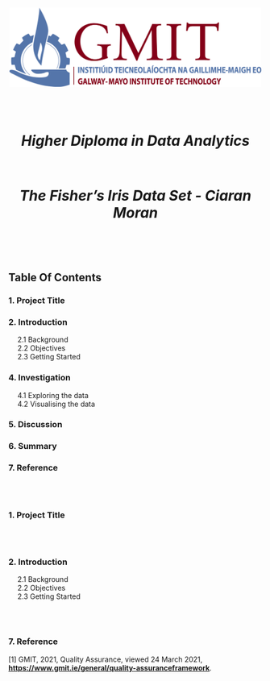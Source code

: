 <br/>

<p align="center">
  <img src="./JPEGs/GMIT_logo.jpg" width="500" />
</p>  <Source: https://image.ibb.co/gw4Gen/Index_GMIT.png>

<br/>
<br/>

<h1 align="center"><em><strong>Higher Diploma in Data Analytics  </h1></em></strong><br/>
<h1 align="center"><em><strong>The Fisher’s Iris Data Set - Ciaran Moran </h1></em></strong><br/>

<br/>
<br/>

## Table Of Contents 
### 1. Project Title 
### 2. Introduction 
&emsp; 2.1 Background <br>
&emsp; 2.2 Objectives <br>
&emsp; 2.3 Getting Started <br>
### 4. Investigation
&emsp; 4.1 Exploring the data <br>
&emsp; 4.2 Visualising the data <br>
### 5. Discussion 
### 6. Summary 
### 7. Reference 

<br/>
<br/>

### 1. Project Title 

<br/>
<br/>

### 2. Introduction 
&emsp; 2.1 Background <br>
&emsp; 2.2 Objectives <br>
&emsp; 2.3 Getting Started <br>

<br>
<br/>

### 7. Reference 
[1] GMIT, 2021, Quality Assurance, viewed 24 March 2021, **<https://www.gmit.ie/general/quality-assuranceframework>**.

































